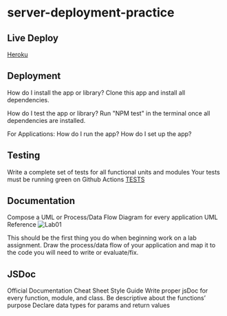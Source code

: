 # server-deployment-practice

## Live Deploy

[Heroku](https://yamada-server-practice.herokuapp.com/)

## Deployment

How do I install the app or library?
Clone this app and install all dependencies.

How do I test the app or library?
Run "NPM test" in the terminal once all dependencies are installed. 

For Applications:
How do I run the app?
How do I set up the app?

## Testing

Write a complete set of tests for all functional units and modules
Your tests must be running green on Github Actions
[TESTS](./__tests__)

## Documentation

Compose a UML or Process/Data Flow Diagram for every application
UML Reference
![Lab01](./images/Lab01-UML.png)

This should be the first thing you do when beginning work on a lab assignment.
Draw the process/data flow of your application and map it to the code you will need to write or evaluate/fix.

## JSDoc

Official Documentation	Cheat Sheet	Style Guide
Write proper jsDoc for every function, module, and class.
Be descriptive about the functions’ purpose
Declare data types for params and return values
